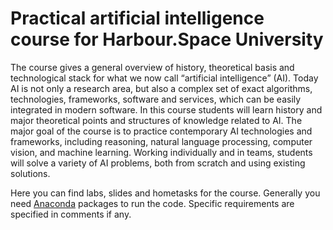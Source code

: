 # Practical artificial intelligence course for Harbour.Space University #

The course gives a general overview of history, theoretical basis and technological stack for what we now call “artificial intelligence” (AI). Today AI is not only a research area, but also a complex set of exact algorithms, technologies, frameworks, software and services, which can be easily integrated in modern software. In this course students will learn history and major theoretical points and structures of knowledge related to AI. The major goal of the course is to practice contemporary AI technologies and frameworks, including reasoning, natural language processing, computer vision, and machine learning. Working individually and in teams, students will solve a variety of AI problems, both from scratch and using existing solutions.

Here you can find labs, slides and hometasks for the course. Generally you need [Anaconda](https://www.anaconda.com/distribution/#download-section) packages to run the code. Specific requirements are specified in comments if any.
